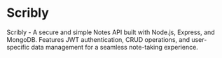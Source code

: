 # Scribly
Scribly - A secure and simple Notes API built with Node.js, Express, and MongoDB. Features JWT authentication, CRUD operations, and user-specific data management for a seamless note-taking experience.
